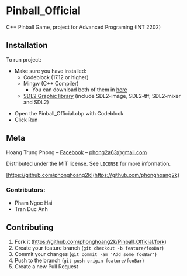 # Pinball_Official
C++ Pinball Game, project for Advanced Programing (INT 2202)

## Installation

To run project:
- Make sure you have installed:
  * Codeblock (17.12 or higher)
  * Mingw (C++ Compiler)
    * You can download both of them in [here](http://www.codeblocks.org/downloads/26)
  * [SDL2 Graphic library](https://www.libsdl.org/) (include SDL2-image, SDL2-tff, SDL2-mixer and SDL2)
* Open the Pinball_Official.cbp with Codeblock
* Click Run

## Meta

Hoang Trung Phong – [Facebook](https://www.facebook.com/kaka.phong.2a63/) – phong2a63@gmail.com

Distributed under the MIT license. See ``LICENSE`` for more information.

[https://github.com/phonghoang2k](https://github.com/phonghoang2k)

### Contributors:
* Pham Ngoc Hai
* Tran Duc Anh

## Contributing

1. Fork it (<https://github.com/phonghoang2k/Pinball_Official/fork>)
2. Create your feature branch (`git checkout -b feature/fooBar`)
3. Commit your changes (`git commit -am 'Add some fooBar'`)
4. Push to the branch (`git push origin feature/fooBar`)
5. Create a new Pull Request
